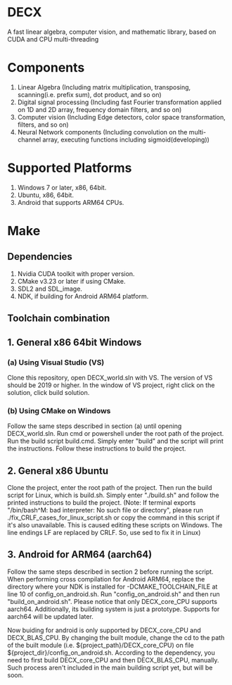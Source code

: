 # DECX
A fast linear algebra, computer vision, and mathematic library, based on CUDA and CPU multi-threading

# Components
1. Linear Algebra (Including matrix multiplication, transposing, scanning(i.e. prefix sum), dot product, and so on)
2. Digital signal processing (Including fast Fourier transformation applied on 1D and 2D array, frequency domain filters, and so on)
3. Computer vision (Including Edge detectors, color space transformation, filters, and so on)
4. Neural Network components (Including convolution on the multi-channel array, executing functions including sigmoid(developing))

# Supported Platforms
1. Windows 7 or later, x86, 64bit.
2. Ubuntu, x86, 64bit.
3. Android that supports ARM64 CPUs.


# Make
## Dependencies
1. Nvidia CUDA toolkit with proper version.
2. CMake v3.23 or later if using CMake.
3. SDL2 and SDL_image.
4. NDK, if building for Android ARM64 platform.

## Toolchain combination

## 1. General x86 64bit Windows
### (a) Using Visual Studio (VS)
Clone this repository, open DECX_world.sln with VS. The version of VS should be 2019 or higher. In the window of VS project, right click on the solution, click build solution.

### (b) Using CMake on Windows
Follow the same steps described in section (a) until opening DECX_world.sln. Run cmd or powershell under the root path of the project. Run the build script build.cmd. Simply enter "build" and the script will print the instructions. Follow these instructions to build the project.

## 2. General x86 Ubuntu
Clone the project, enter the root path of the project. Then run the build script for Linux, which is build.sh. Simply enter "./build.sh" and follow the printed instructions to build the project. 
(Note: If terminal exports "/bin/bash^M: bad interpreter: No such file or directory", please run ./fix_CRLF_cases_for_linux_script.sh or copy the command in this script if it's also unavailable. This is caused editing these scripts on Windows. The line endings LF are replaced by CRLF. So, use sed to fix it in Linux)

## 3. Android for ARM64 (aarch64)
Follow the same steps described in section 2 before running the script. When performing cross compilation for Android ARM64, replace the directory where your NDK is installed for -DCMAKE_TOOLCHAIN_FILE at line 10 of config_on_android.sh. Run "config_on_android.sh" and then run "build_on_android.sh". Please notice that only DECX_core_CPU supports aarch64. Additionally, its building system is just a prototype. Supports for aarch64 will be updated later.

Now buiding for android is only supported by DECX_core_CPU and DECX_BLAS_CPU. By changing the built module, change the cd to the path of the built module (i.e. \${project_path}/DECX_core_CPU) on file ${project_dir}/config_on_android.sh. According to the dependency, you need to first build DECX_core_CPU and then DECX_BLAS_CPU, manually. Such process aren't included in the main building script yet, but will be soon.
